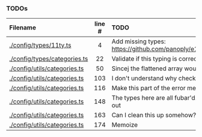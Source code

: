 ### TODOs
| Filename | line # | TODO |
|:------|:------:|:------|
| [./config/types/11ty.ts](./config/types/11ty.ts#L4) | 4 | Add missing types: https://github.com/panoply/e11ty/blob/master/packages/11ty.ts/index.ts |
| [./config/types/categories.ts](./config/types/categories.ts#L22) | 22 | Validate if this typing is correct. I feel that it is recursive. |
| [./config/utils/categories.ts](./config/utils/categories.ts#L50) | 50 | Sincej the flattened array would be memoized I should remove the |
| [./config/utils/categories.ts](./config/utils/categories.ts#L103) | 103 | I don't understand why checking if properties exist set them manually |
| [./config/utils/categories.ts](./config/utils/categories.ts#L116) | 116 | Make this part of the error messaging. |
| [./config/utils/categories.ts](./config/utils/categories.ts#L148) | 148 | The types here are all fubar'd. This is used a lot so I need to figure this out |
| [./config/utils/categories.ts](./config/utils/categories.ts#L163) | 163 | Can I clean this up somehow? |
| [./config/utils/categories.ts](./config/utils/categories.ts#L174) | 174 | Memoize |
